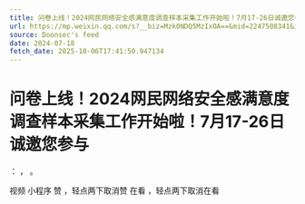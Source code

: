 ```yaml
---
title: 问卷上线！2024网民网络安全感满意度调查样本采集工作开始啦！7月17-26日诚邀您参与
url: https://mp.weixin.qq.com/s?__biz=Mzk0NDQ5MzIxOA==&mid=2247508341&idx=2&sn=bee238657eeb46e571623f4078193eda
source: Doonsec's feed
date: 2024-07-18
fetch_date: 2025-10-06T17:41:50.947134
---
```


# 问卷上线！2024网民网络安全感满意度调查样本采集工作开始啦！7月17-26日诚邀您参与

：
，
。

视频
小程序
赞
，轻点两下取消赞
在看
，轻点两下取消在看